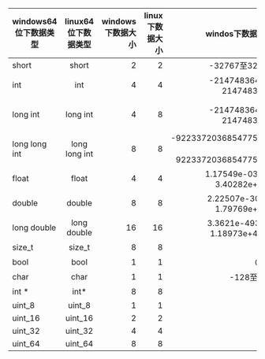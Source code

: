 
| windows64位下数据类型| linux64位下数据类型  | windows下数据大小  | linux下数据大小  | windos下数据范围|linux下数据范围|
| ------------- |:-------------:| -----:|-----:|-----:|-----:|
| short  | short| 2|2|-32767至32767 |-32767至32767|
| int      | int    |   4| 4| -2147483648至2147483657|-2147483648至2147483657|
| long int  |long   int|  4| 8 |-2147483648至2147483647 |  -9223372036854775808至9223372036854775807|
| long long int |  long long int| 8|8|-9223372036854775808至9223372036854775807 | -9223372036854775808至9223372036854775807|
| float | float| 4| 4|1.17549e-038 至3.40282e+038|1.17549e-038 至3.40282e+038|
| double | double|8 |8|2.22507e-308至1.79769e+308 |2.22507e-308至1.79769e+308|
| long double | long double| 16|16| 3.3621e-4932至1.18973e+4932|3.3621e-4932至1.18973e+4932|
| size_t | size_t| 8|8| 无|无|
| bool |bool | 1|1| 0至1|0至1|
| char | char| 1|1|-128至127 |-128至127|
| int * | int*| 8|8| 无|无|
|uint_8|uint_8|1|1|-|-|
|uint_16|uint_16|2|2|-|-|
|uint_32|uint_32|4|4|-|-|
|uint_64|uint_64|8|8|-|-|

